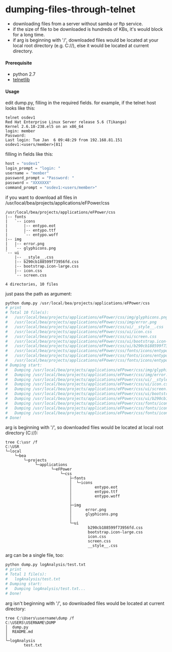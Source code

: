 # dumping-files-through-telnet
- downloading files from a server without samba or ftp service.
- if the size of file to be downloaded is hundreds of KBs, it's would block for a long time.
- if arg is beginning with '/', downloaded files would be located at your local root directory (e.g. C://), else it would be located at current directory.

#### Prerequisite
- python 2.7
- [telnetlib](https://docs.python.org/2/library/telnetlib.html)

#### Usage
edit dump.py, filling in the required fields.
for example, if the telnet host looks like this:
```
telnet osdev1
Red Hat Enterprise Linux Server release 5.6 (Tikanga)
Kernel 2.6.18-238.el5 on an x86_64
login: member
Password:
Last login: Tue Jan  6 09:48:29 from 192.168.81.151
osdev1:<users/member>[81]
```
filling in fields like this:
```python
host = "osdev1"
login_prompt = "login: "
username = "member"
password_prompt = "Password: "
password = "XXXXXXX"
command_prompt = "osdev1:<users/member>"
```
if you want to download all files in /usr/local/bea/projects/applications/eFPower/css
```
/usr/local/bea/projects/applications/eFPower/css
|-- fonts
|   `-- icons
|       |-- entypo.eot
|       |-- entypo.ttf
|       `-- entypo.woff
|-- img
|   |-- error.png
|   `-- glyphicons.png
`-- ui
    |-- __style__.css
    |-- b290cb188599f73956fd.css
    |-- bootstrap.icon-large.css
    |-- icon.css
    `-- screen.css

4 directories, 10 files
```
just pass the path as argument:
```python
python dump.py /usr/local/bea/projects/applications/eFPower/css
# print
# Total 10 file(s):
#   /usr/local/bea/projects/applications/eFPower/css/img/glyphicons.png
#   /usr/local/bea/projects/applications/eFPower/css/img/error.png
#   /usr/local/bea/projects/applications/eFPower/css/ui/__style__.css
#   /usr/local/bea/projects/applications/eFPower/css/ui/icon.css
#   /usr/local/bea/projects/applications/eFPower/css/ui/screen.css
#   /usr/local/bea/projects/applications/eFPower/css/ui/bootstrap.icon-large.css
#   /usr/local/bea/projects/applications/eFPower/css/ui/b290cb188599f73956fd.css
#   /usr/local/bea/projects/applications/eFPower/css/fonts/icons/entypo.ttf
#   /usr/local/bea/projects/applications/eFPower/css/fonts/icons/entypo.eot
#   /usr/local/bea/projects/applications/eFPower/css/fonts/icons/entypo.woff
# Dumping start:
#   Dumping /usr/local/bea/projects/applications/eFPower/css/img/glyphicons.png...
#   Dumping /usr/local/bea/projects/applications/eFPower/css/img/error.png...
#   Dumping /usr/local/bea/projects/applications/eFPower/css/ui/__style__.css...
#   Dumping /usr/local/bea/projects/applications/eFPower/css/ui/icon.css...
#   Dumping /usr/local/bea/projects/applications/eFPower/css/ui/screen.css...
#   Dumping /usr/local/bea/projects/applications/eFPower/css/ui/bootstrap.icon-large.css...
#   Dumping /usr/local/bea/projects/applications/eFPower/css/ui/b290cb188599f73956fd.css...
#   Dumping /usr/local/bea/projects/applications/eFPower/css/fonts/icons/entypo.ttf...
#   Dumping /usr/local/bea/projects/applications/eFPower/css/fonts/icons/entypo.eot...
#   Dumping /usr/local/bea/projects/applications/eFPower/css/fonts/icons/entypo.woff...
# Done!
```
arg is beginning with '/', so downloaded files would be located at local root directory (C://):
```
tree C:\usr /f
C:\USR
└─local
    └─bea
        └─projects
             └─applications
                    └─eFPower
                        └─css
                            ├─fonts
                            │  └─icons
                            │          entypo.eot
                            │          entypo.ttf
                            │          entypo.woff
                            │
                            ├─img
                            │      error.png
                            │      glyphicons.png
                            │
                            └─ui
                                    b290cb188599f73956fd.css
                                    bootstrap.icon-large.css
                                    icon.css
                                    screen.css
                                    __style__.css
```
arg can be a single file, too:
```python
python dump.py logAnalysis/test.txt
# print
# Total 1 file(s):
#   logAnalysis/test.txt
# Dumping start:
#   Dumping logAnalysis/test.txt...
# Done!
```
arg isn't beginning with '/', so downloaded files would be located at current directory:
```
tree C:\Users\username\dump /f
C:\USERS\USERNAME\DUMP
│  dump.py
│  README.md
│
└─logAnalysis
        test.txt
```
